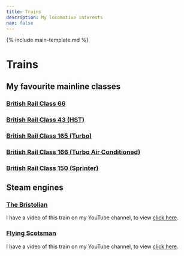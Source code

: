 ```yaml
---
title: Trains
description: My locomotive interests
nav: false
---
```


{% include main-template.md %}

# Trains

## My favourite mainline classes

### [British Rail Class 66](https://en.wikipedia.org/wiki/British_Rail_Class_66)

### [British Rail Class 43 (HST)](https://en.wikipedia.org/wiki/British_Rail_Class_43_(HST))

### [British Rail Class 165 (Turbo)](https://en.wikipedia.org/wiki/British_Rail_Class_165)

### [British Rail Class 166 (Turbo Air Conditioned)](https://en.wikipedia.org/wiki/British_Rail_Class_166)

### [British Rail Class 150 (Sprinter)](https://en.wikipedia.org/wiki/British_Rail_Class_150)

## Steam engines

### [The Bristolian]()

I have a video of this train on my YouTube channel, to view [click here](https://www.youtube.com/watch?v=0OiUmt53uHo).

### [Flying Scotsman](https://en.wikipedia.org/wiki/LNER_Class_A3_4472_Flying_Scotsman)

I have a video of this train on my YouTube channel, to view [click here](https://www.youtube.com/watch?v=K5Dp4hS7iD8).
